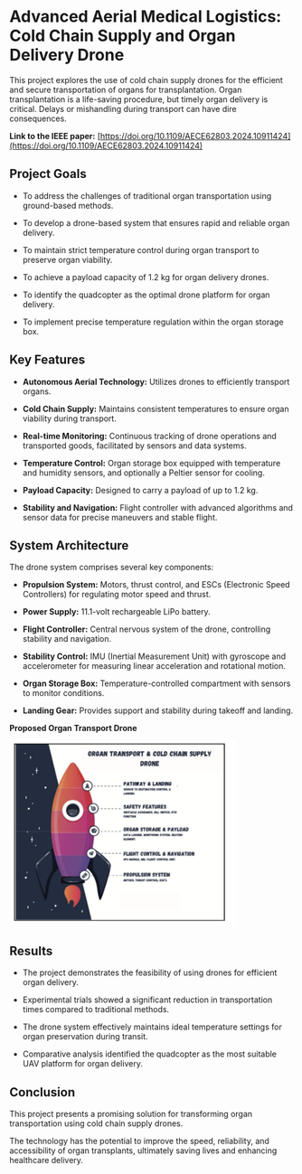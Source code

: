 # Advanced Aerial Medical Logistics: Cold Chain Supply and Organ Delivery Drone

This project explores the use of cold chain supply drones for the efficient and secure transportation of organs for transplantation. Organ transplantation is a life-saving procedure, but timely organ delivery is critical. Delays or mishandling during transport can have dire consequences.

**Link to the IEEE paper:** [https://doi.org/10.1109/AECE62803.2024.10911424](https://doi.org/10.1109/AECE62803.2024.10911424)

## Project Goals

* To address the challenges of traditional organ transportation using ground-based methods.
   
* To develop a drone-based system that ensures rapid and reliable organ delivery.
   
* To maintain strict temperature control during organ transport to preserve organ viability.
   
* To achieve a payload capacity of 1.2 kg for organ delivery drones.
   
* To identify the quadcopter as the optimal drone platform for organ delivery.
   
* To implement precise temperature regulation within the organ storage box.

## Key Features

* **Autonomous Aerial Technology:** Utilizes drones to efficiently transport organs.
   
* **Cold Chain Supply:** Maintains consistent temperatures to ensure organ viability during transport.
   
* **Real-time Monitoring:** Continuous tracking of drone operations and transported goods, facilitated by sensors and data systems.
   
* **Temperature Control:** Organ storage box equipped with temperature and humidity sensors, and optionally a Peltier sensor for cooling.
   
* **Payload Capacity:** Designed to carry a payload of up to 1.2 kg.
   
* **Stability and Navigation:** Flight controller with advanced algorithms and sensor data for precise maneuvers and stable flight.

## System Architecture

The drone system comprises several key components:

* **Propulsion System:** Motors, thrust control, and ESCs (Electronic Speed Controllers) for regulating motor speed and thrust.
   
* **Power Supply:** 11.1-volt rechargeable LiPo battery.
   
* **Flight Controller:** Central nervous system of the drone, controlling stability and navigation.
   
* **Stability Control:** IMU (Inertial Measurement Unit) with gyroscope and accelerometer for measuring linear acceleration and rotational motion.
   
* **Organ Storage Box:** Temperature-controlled compartment with sensors to monitor conditions.
   
* **Landing Gear:** Provides support and stability during takeoff and landing.

**Proposed Organ Transport Drone**

<img src="image.png" alt="Organ Transport Drone" width="400"/>

## Results

* The project demonstrates the feasibility of using drones for efficient organ delivery.
   
* Experimental trials showed a significant reduction in transportation times compared to traditional methods.
   
* The drone system effectively maintains ideal temperature settings for organ preservation during transit.
   
* Comparative analysis identified the quadcopter as the most suitable UAV platform for organ delivery.


## Conclusion

This project presents a promising solution for transforming organ transportation using cold chain supply drones.

The technology has the potential to improve the speed, reliability, and accessibility of organ transplants, ultimately saving lives and enhancing healthcare delivery.
